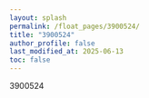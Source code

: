 ```yaml
---
layout: splash
permalink: /float_pages/3900524/
title: "3900524"
author_profile: false
last_modified_at: 2025-06-13
toc: false
---
```

 
3900524
